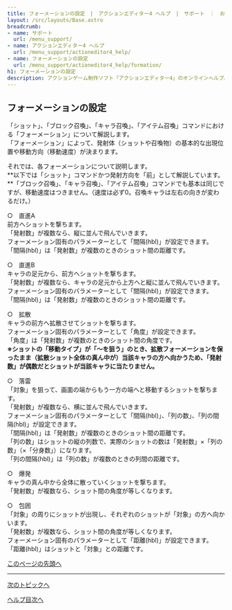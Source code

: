 ```yaml
---
title: フォーメーションの設定　|　アクションエディター4 ヘルプ　|　サポート　｜　おもしろゲーム神殿
layout: /src/layouts/Base.astro
breadcrumb:
- name: サポート
  url: /menu_support/
- name: アクションエディター4 ヘルプ
  url: /menu_support/actioneditor4_help/
- name: フォーメーションの設定
  url: /menu_support/actioneditor4_help/formation/
h1: フォーメーションの設定
description: アクションゲーム制作ソフト「アクションエディター4」のオンラインヘルプ。「フォーメーションの設定」は「おもしろゲーム神殿」内のページです
---
```


<a name="TOP"></a>

## フォーメーションの設定

「ショット」、「ブロック召喚」、「キャラ召喚」、「アイテム召喚」コマンドにおける「フォーメーション」について解説します。  
「フォーメーション」によって、発射体（ショットや召喚物）の基本的な出現位置や移動方向（移動速度）が決まります。  
  
それでは、各フォーメーションについて説明します。  
**以下では「ショット」コマンドかつ発射方向を「前」として解説しています。  
**「ブロック召喚」、「キャラ召喚」、「アイテム召喚」コマンドでも基本は同じですが、移動速度はつきません。（速度は必ず0。召喚キャラは左右の向きが変わるだけ。）  
  
○　直進A  
前方へショットを撃ちます。  
「発射数」が複数なら、縦に並んで飛んでいきます。  
フォーメーション固有のパラメーターとして「間隔(hbl)」が設定できます。  
「間隔(hbl)」は「発射数」が複数のときのショット間の距離です。  
  
○　直進B  
キャラの足元から、前方へショットを撃ちます。  
「発射数」が複数なら、キャラの足元から上方へと縦に並んで飛んでいきます。  
フォーメーション固有のパラメーターとして「間隔(hbl)」が設定できます。  
「間隔(hbl)」は「発射数」が複数のときのショット間の距離です。  
  
○　拡散  
キャラの前方へ拡散させてショットを撃ちます。  
フォーメーション固有のパラメーターとして「角度」が設定できます。  
「角度」は「発射数」が複数のときのショット間の角度です。  
**※ショットの「移動タイプ」が「～を狙う」のとき、拡散フォーメーションを保ったまま（拡散ショット全体の真ん中が）当該キャラの方へ向かうため、「発射数」が偶数だとショットが当該キャラに当たりません。**  
  
○　落雷  
「対象」を狙って、画面の端からもう一方の端へと移動するショットを撃ちます。  
「発射数」が複数なら、横に並んで飛んでいきます。  
フォーメーション固有のパラメーターとして「間隔(hbl)」、「列の数」、「列の間隔(hbl)」が設定できます。  
「間隔(hbl)」は「発射数」が複数のときのショット間の距離です。  
「列の数」はショットの縦の列数で、実際のショットの数は「発射数」×「列の数」（×「分身数」）になります。  
「列の間隔(hbl)」は「列の数」が複数のときの列間の距離です。  
  
○　爆発  
キャラの真ん中から全体に散っていくショットを撃ちます。  
「発射数」が複数なら、ショット間の角度が等しくなります。  
  
○　包囲  
「対象」の周りにショットが出現し、それぞれのショットが「対象」の方へ向かいます。  
「発射数」が複数なら、ショット間の角度が等しくなります。  
フォーメーション固有のパラメーターとして「距離(hbl)」が設定できます。  
「距離(hbl)」はショットと「対象」との距離です。  

[このページの先頭へ](#TOP)

---

  

[次のトピックへ](../menu/)

[ヘルプ目次へ](..)